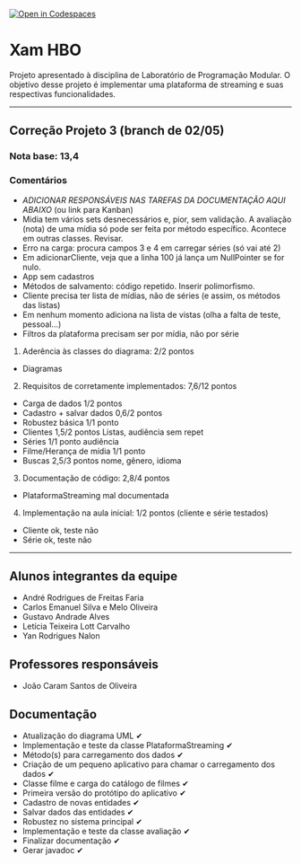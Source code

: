 [![Open in Codespaces](https://classroom.github.com/assets/launch-codespace-7f7980b617ed060a017424585567c406b6ee15c891e84e1186181d67ecf80aa0.svg)](https://classroom.github.com/open-in-codespaces?assignment_repo_id=10825181)
# Xam HBO 
Projeto apresentado à disciplina de Laboratório de Programação Modular. O objetivo desse projeto é implementar uma plataforma de streaming e suas respectivas funcionalidades.

----

## Correção Projeto 3 (branch de 02/05)

### Nota base: 13,4

### Comentários

- *ADICIONAR RESPONSÁVEIS NAS TAREFAS DA DOCUMENTAÇÃO AQUI ABAIXO* (ou link para Kanban)
- Midia tem vários sets desnecessários e, pior, sem validação. A avaliação (nota) de uma mídia só pode ser feita por método específico. Acontece em outras classes. Revisar.
- Erro na carga: procura campos 3 e 4 em carregar séries (só vai até 2)
- Em adicionarCliente, veja que a linha 100 já lança um NullPointer se for nulo.
- App sem cadastros
- Métodos de salvamento: código repetido. Inserir polimorfismo.
- Cliente precisa ter lista de mídias, não de séries (e assim, os métodos das listas)
- Em nenhum momento adiciona na lista de vistas (olha a falta de teste, pessoal...)
- Filtros da plataforma precisam ser por mídia, não por série

1. Aderência às classes do diagrama: 2/2 pontos
- Diagramas

2. Requisitos de corretamente implementados: 7,6/12 pontos
- Carga de dados					1/2 pontos
- Cadastro + salvar dados			0,6/2 pontos
- Robustez básica					1/1 ponto
- Clientes							1,5/2 pontos
	Listas, audiência sem repet
- Séries							1/1 ponto
	audiência
- Filme/Herança de mídia			1/1 ponto
- Buscas 							2,5/3 pontos
	nome, gênero, idioma

3. Documentação de código: 2,8/4 pontos
  - PlataformaStreaming mal documentada

4. Implementação na aula inicial: 1/2 pontos (cliente e série testados)
  - Cliente ok, teste não
  - Série ok, teste não

----
## Alunos integrantes da equipe

* André Rodrigues de Freitas Faria
* Carlos Emanuel Silva e Melo Oliveira
* Gustavo Andrade Alves
* Letícia Teixeira Lott Carvalho
* Yan Rodrigues Nalon

## Professores responsáveis

* João Caram Santos de Oliveira

## Documentação

- Atualização do diagrama UML ✔
- Implementação e teste da classe PlataformaStreaming ✔
- Método(s) para carregamento dos dados ✔
- Criação de um pequeno aplicativo para chamar o carregamento dos dados ✔
- Classe filme e carga do catálogo de filmes ✔
- Primeira versão do protótipo do aplicativo ✔
- Cadastro de novas entidades ✔
- Salvar dados das entidades ✔
- Robustez no sistema principal ✔
- Implementação e teste da classe avaliação ✔
- Finalizar documentação ✔
- Gerar javadoc ✔
